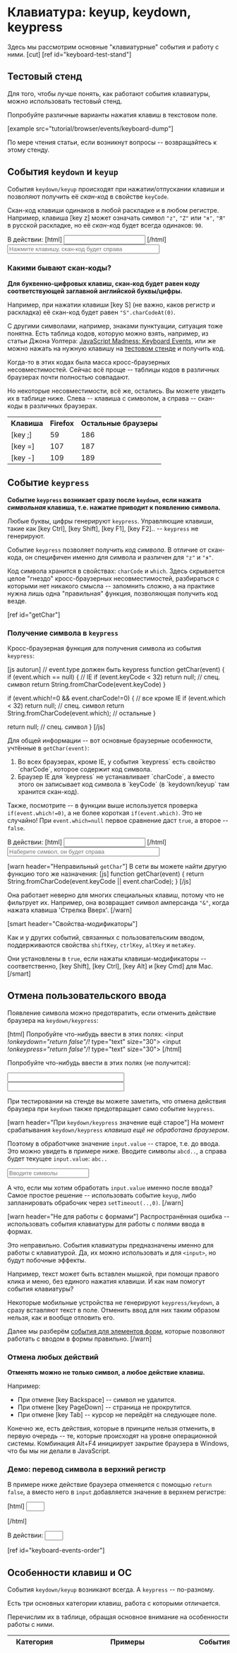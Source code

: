 # Клавиатура: keyup, keydown, keypress

Здесь мы рассмотрим основные "клавиатурные" события и работу с ними.
[cut]
[ref id="keyboard-test-stand"]

## Тестовый стенд 

Для того, чтобы лучше понять, как работают события клавиатуры, можно использовать тестовый стенд.

Попробуйте различные варианты нажатия клавиш в текстовом поле.


[example src="tutorial/browser/events/keyboard-dump"]

По мере чтения статьи, если возникнут вопросы -- возвращайтесь к этому стенду.

## События `keydown` и `keyup`

События `keydown/keyup` происходят при нажатии/отпускании клавиши и позволяют получить её *скан-код* в свойстве `keyCode`.

Скан-код клавиши одинаков в любой раскладке и в любом регистре. Например, клавиша [key z] может означать символ `"z"`, `"Z"` или `"я"`, `"Я"` в русской раскладке, но её *скан-код* будет всегда одинаков: `90`.

В действии:
[html]
<input onkeydown="this.nextSibling.innerHTML = event.keyCode"><b></b>
[/html]
<input size="40" placeholder="Нажмите клавишу, скан-код будет справа" onkeydown="this.nextSibling.innerHTML = event.keyCode"><b></b>

### Какими бывают скан-коды?

**Для буквенно-цифровых клавиш, скан-код будет равен коду соответствующей заглавной английской буквы/цифры.**

Например, при нажатии клавиши [key S] (не важно, каков регистр и раскладка) её скан-код будет равен `"S".charCodeAt(0)`.

С другими символами, например, знаками пунктуации, ситуация тоже понятна. Есть  таблица кодов, которую можно взять, например, из статьи Джона Уолтера: <a href="http://unixpapa.com/js/key.html">JavaScript Madness: Keyboard Events</a>, или же можно нажать на нужную клавишу на [тестовом стенде](#keyboard-test-stand) и получить код.

Когда-то в этих кодах была масса кросс-браузерных несовместимостей. Сейчас всё проще -- таблицы кодов в различных браузерах почти полностью совпадают.

Но некоторые несовместимости, всё же, остались. Вы можете увидеть их в таблице ниже. Слева -- клавиша с символом, а справа -- скан-коды в различных браузерах.

<table>
<tr><th>Клавиша</th><th>Firefox</th><th>Остальные браузеры</th></tr>
<tr>
<td>[key ;]</td>
<td>59</td>
<td>186</td>
</tr>
<tr>
<td>[key =]</td>
<td>107</td>
<td>187</td>
</tr>
<tr>
<td>[key -]</td>
<td>109</td>
<td>189</td>
</tr>
</table>


## Событие `keypress`

**Событие `keypress` возникает сразу после `keydown`, если нажата *символьная* клавиша, т.е. нажатие приводит к появлению символа.**

Любые буквы, цифры генерируют `keypress`. Управляющие клавиши, такие как [key Ctrl], [key Shift], [key F1], [key F2].. -- `keypress` не генерируют.

Событие `keypress` позволяет получить *код символа*. В отличие от скан-кода, он специфичен именно для символа и различен для `"z"` и `"я"`. 

Код символа хранится в свойствах: `charCode` и `which`. Здесь скрывается целое "гнездо" кросс-браузерных несовместимостей, разбираться с которыми нет никакого смысла -- запомнить сложно, а на практике нужна лишь одна "правильная" функция, позволяющая получить код везде.

[ref id="getChar"]
### Получение символа в `keypress`  

Кросс-браузерная функция для получения символа из события `keypress`:

[js autorun]
// event.type должен быть keypress
function getChar(event) {
  if (event.which == null) {  // IE
    if (event.keyCode < 32) return null; // спец. символ
    return String.fromCharCode(event.keyCode) 
  } 

  if (event.which!=0 && event.charCode!=0) { // все кроме IE
    if (event.which < 32) return null; // спец. символ
    return String.fromCharCode(event.which); // остальные
  } 

  return null; // спец. символ
}
[/js]


Для общей информации -- вот основные браузерные особенности, учтённые в `getChar(event)`:

<ol>
<li>Во всех браузерах, кроме IE, у события `keypress` есть свойство `charCode`, которое содержит код символа.</li>
<li>Браузер IE для `keypress` не устанавливает `charCode`, а вместо этого он записывает код символа в `keyCode` (в `keydown/keyup` там хранится скан-код).</li>
</ol>

Также, посмотрите -- в функции выше используется проверка `if(event.which!=0)`, а не более короткая `if(event.which)`. Это не случайно! При `event.which=null` первое сравнение даст `true`, а второе -- `false`.

В действии:
[html]
<input onkeypress="this.nextSibling.innerHTML = getChar(event)+''"><b></b>
[/html]
<input size="40" placeholder="Наберите символ, он будет справа" onkeypress="this.nextSibling.innerHTML = getChar(event)+''"><b></b>


[warn header="Неправильный `getChar`"]
В сети вы можете найти другую функцию того же назначения:
[js]
function getChar(event) {
  return String.fromCharCode(event.keyCode || event.charCode);
}
[/js]

Она работает неверно для многих специальных клавиш, потому что не фильтрует их. Например, она возвращает символ амперсанда `"&"`, когда нажата клавиша 'Стрелка Вверх'. 
[/warn]

[smart header="Свойства-модификаторы"]

Как и у других событий, связанных с пользовательским вводом, поддерживаются свойства `shiftKey`, `ctrlKey`, `altKey` и `metaKey`.

Они установлены в `true`, если нажаты клавиши-модификаторы -- соответственно, [key Shift], [key Ctrl], [key Alt] и [key Cmd] для Mac.
[/smart]

## Отмена пользовательского ввода   

Появление символа можно предотвратить, если отменить действие браузера на  `keydown/keypress`:

[html]
Попробуйте что-нибудь ввести в этих полях:
<input *!*onkeydown="return false"*/!* type="text" size="30">
<input *!*onkeypress="return false"*/!* type="text" size="30">
[/html]

Попробуйте что-нибудь ввести в этих полях (не получится):

<input onkeydown="return false" type="text" size="30">

<input onkeypress="return false" type="text" size="30">

При тестировании на стенде вы можете заметить, что отмена действия браузера при `keydown` также предотвращает само событие `keypress`.
 
[warn header="При `keydown/keypress` значение ещё старое"]
На момент срабатывания `keydown/keypress` *клавиша ещё не обработана браузером*. 

Поэтому в обработчике значение `input.value` -- старое, т.е. до ввода. Это можно увидеть в примере ниже. Вводите символы `abcd..`, а справа будет текущее `input.value`: `abc..`

<input onkeydown="this.nextSibling.innerHTML=this.value" type="text" placeholder="Вводите символы"><b></b>

А что, если мы хотим обработать `input.value` именно после ввода? Самое простое решение -- использовать событие `keyup`, либо запланировать обрабочик через `setTimeout(..,0)`.
[/warn]


[warn header="Не для работы с формами"]
Распространённая ошибка -- использовать события клавиатуры для работы с полями ввода в формах.

Это неправильно. События клавиатуры предназначены именно для работы с клавиатурой. Да, их можно использовать и для `<input>`, но будут побочные эффекты.

Например, текст может быть вставлен мышкой, при помощи правого клика и меню, без единого нажатия клавиши. И как нам помогут события клавиатуры?

Некоторые мобильные устройства не генерируют `keypress/keydown`, а сразу вставляют текст в поле. Отменить ввод для них таким образом нельзя, как и вообще отловить его.

Далее мы разберём [события для элементов форм](article:430), которые позволяют работать с вводом в формы правильно.
[/warn]

### Отмена любых действий  

**Отменять можно не только символ, а любое действие клавиш.**

Например:
<ul>
<li>При отмене [key Backspace] -- символ не удалится.</li>
<li>При отмене [key PageDown] -- страница не прокрутится.</li>
<li>При отмене [key Tab] -- курсор не перейдёт на следующее поле.</li>
</ul>

Конечно же, есть действия, которые в принципе нельзя отменить, в первую очередь -- те, которые происходят на уровне операционной системы. Комбинация Alt+F4 инициирует закрытие браузера в Windows, что бы мы ни делали в JavaScript. 

### Демо: перевод символа в верхний регистр

В примере ниже действие браузера отменяется с помощью `return false`, а вместо него в `input` добавляется значение в верхнем регистре:

[html]
<input id="my" type="text" size="2">
<script>
document.getElementById('my').onkeypress = function(e) {  
  // спец. сочетание - не обрабатываем  
  if (e.ctrlKey || e.altKey || e.metaKey) return;
  
  var char = getChar(e);  

  if (!char) return; // спец. символ - не обрабатываем
  
  this.value = char.toUpperCase();
  
  return false;
};
</script>
[/html]

В действии: <input id="my" type="text" size="2">
<script>
document.getElementById('my').onkeypress = function(e) {
  var char = getChar(e);  
  
  // спец. сочетание - не обрабатываем  
  if (e.ctrlKey || e.altKey || e.metaKey) return;
  if (!char) return; // спец. символ - не обрабатываем
  
  this.value = char.toUpperCase();
  
  return false;
}
</script>


[ref id="keyboard-events-order"]
## Особенности клавиш и ОС

События `keydown/keyup` возникают всегда. А `keypress` -- по-разному.

Есть три основных категории клавиш, работа с которыми отличается.

Перечислим их в таблице, обращая основное внимание на особенности работы с ними.

<table class="bordered">
<tr>
  <th>Категория</th>
  <th>Примеры</th>
  <th>События</th>
  <th>Описание</th>
<tr>
  <td>Печатные клавиши</td>
  <td style="white-space:nowrap">[key S] [key 1] [key ,]</td>
  <td>`keydown`
`keypress`
`keyup`</td>
<td>Нажатие  вызывает `keydown` и `keypress`. 
Когда клавишу отпускают, срабатывает `keyup`. 

Исключение -- CapsLock под MacOS, он глючит неимоверно:
<ul>
<li>В Safari/Chrome/Opera: при включении только `keydown`, при отключении только `keyup`.</li>
<li>В Firefox: при включении и отключении только `keydown`.</li>
</ul>
Попробуйте на тестовом стенде.
 </td>
 
<tr>
  <td>Специальные клавиши</td>
  <td style="white-space:nowrap">[key Alt] [key Esc] [key ⇧]</td>
  <td>`keydown`
`keyup`</td>
<td>Нажатие  вызывает `keydown`. 
Когда клавишу отпускают, срабатывает `keyup`. 

Некоторые браузеры могут дополнительно генерировать и `keypress`, например IE для [key Esc]. Попробуйте нажать [key Esc] на тестовом стенде в разных браузерах -- и увидите: в IE `keypress` есть, а в остальных -- нет.

На практике это не доставляет проблем, так как для специальных клавиш мы всегда используем `keydown/keyup`.
 </td> 

</tr>


<tr>
  <td>Сочетания с печатной клавишей</td>
  <td style="white-space:nowrap">

 [key Alt+E]
 [key Ctrl+У]
 [key Cmd+1]

</td>
  <td>`keydown`
`keypress?`
`keyup`</td>
<td>
Браузеры под Windows -- не генерируют `keypress`, браузеры под MacOS -- генерируют. 

Кроме того, если сочетание вызвало браузерное действие или диалог ("Сохранить файл", "Открыть" и т.п., ряд диалогов можно отменить при `keydown`), то `keypress/keyup` может не быть.
</td>
</tr>
</table>

## Автоповтор

При долгом нажатии клавиши возникает *автоповтор*. По стандарту, должны генерироваться многократные события `keydown (+keypress)`, и вдобавок стоять свойство [repeat=true](http://www.w3.org/TR/DOM-Level-3-Events/#events-KeyboardEvent-repeat) у объекта события.

То есть поток событий должен быть такой:

[txt]
keydown
keypress
keydown
keypress
..повторяется, пока клавиша не отжата...
keyup
[/txt]

Однако в реальности на это полагаться нельзя. На момент написания статьи, под Firefox(Linux) генерируется и `keyup`:

[txt]
keydown
keypress
keyup
keydown
keypress
keyup
..повторяется, пока клавиша не отжата...
keyup
[/txt]
...А Chrome под MacOS не генерирует `keypress`. В общем, "зоопарк". Полагаться можно только на `keydown` при каждом автонажатии и `keyup` по отпусканию клавиши.

## Итого, рецепты 

Если обобщить данные из этой таблицы и статьи, то можно сделать ряд выводов:

<ol>
<li>Для реализации горячих клавиш, включая сочетания -- используем `keydown`.</li>
<li>Если нужен именно символ -- используем `keypress`. При этом функция `getChar` позволит получить символ и отфильтровать лишние срабатывания.</li>
<li>Ловля CapsLock глючит под MacOS. Её можно организовать при помощи проверки `navigator.userAgent` и `navigator.platform`, а лучше вообще не трогать эту клавишу.</li>
</ol>

Для работы с вводом в формы, существуют [события для форм](article:430), которые мы разберём позже. Их можно использовать как отдельно от событий клавиатуры, так и вместе с ними.
 
[task id=128]
[task id=509]
[head]
<script src="/files/tutorial/browser/events/log.js"></script>
<style>

##scan-codes th, #scan-codes td {
  text-align: center;
}
</style>
[/head]